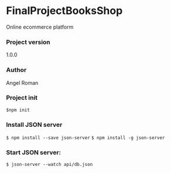 # FinalProjectBooksShop

Online ecommerce platform
### Project version  
1.0.0

### Author
Angel Roman

### Project init
`$npm init`

### Install JSON server

`$ npm install --save json-server`
`$ npm install -g json-server`

### Start JSON server:

`$ json-server --watch api/db.json`


